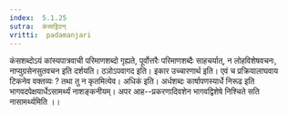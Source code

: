 ```yaml
---
index:  5.1.25
sutra:  कंसाट्टिठन्
vritti:  padamanjari
---
```


कंसशब्दोऽयं कांस्यपात्रवाची परिमाणशब्दो गृह्यते, पूर्वोत्तरैः परिमाणशब्दैः साहचर्यात्, न लोहविशेषवचनः, नाप्युग्रसेनसुतवचन इति दर्शयति। ठञोऽपवागद इति। इकार उच्चारणार्थ इति। एवं च प्रक्रियालाघवाय टिकनेव वक्तव्यः ? तथा तु न कृतमित्येव।
	अधिकं इति। अर्धशब्दः कार्षापणस्यार्धे निरूढ इति भागवदपेक्षयार्धेऽसामर्थ्यं नाशङ्कनीयम्।
	अपर आह--प्रकरणादिवशेन भागवद्विशेषे निश्चिते सति नासामर्थ्यमिति ।।


